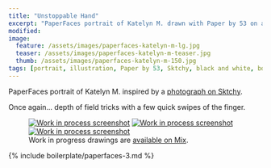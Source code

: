 ```yaml
---
title: "Unstoppable Hand"
excerpt: "PaperFaces portrait of Katelyn M. drawn with Paper by 53 on an iPad."
modified: 
image: 
  feature: /assets/images/paperfaces-katelyn-m-lg.jpg
  teaser: /assets/images/paperfaces-katelyn-m-teaser.jpg
  thumb: /assets/images/paperfaces-katelyn-m-150.jpg
tags: [portrait, illustration, Paper by 53, Sktchy, black and white, bokeh, Mix]
---
```


PaperFaces portrait of Katelyn M. inspired by a [photograph on Sktchy](http://sktchy.com/0STT5).

Once again... depth of field tricks with a few quick swipes of the finger.

<figure class="third">
  <a href="{{ site.url }}/assets/images/paperfaces-katelyn-m-process-1-lg.jpg"><img src="{{ site.url }}/assets/images/paperfaces-katelyn-m-process-1-600.jpg" alt="Work in process screenshot"></a>
  <a href="{{ site.url }}/assets/images/paperfaces-katelyn-m-process-2-lg.jpg"><img src="{{ site.url }}/assets/images/paperfaces-katelyn-m-process-2-600.jpg" alt="Work in process screenshot"></a>
  <a href="{{ site.url }}/assets/images/paperfaces-katelyn-m-process-3-lg.jpg"><img src="{{ site.url }}/assets/images/paperfaces-katelyn-m-process-3-600.jpg" alt="Work in process screenshot"></a>
  <figcaption>Work in progress drawings are <a href="https://mix.fiftythree.com/11098-Michael-Rose/4593845">available on Mix</a>.</figcaption>
</figure>

{% include boilerplate/paperfaces-3.md %}
